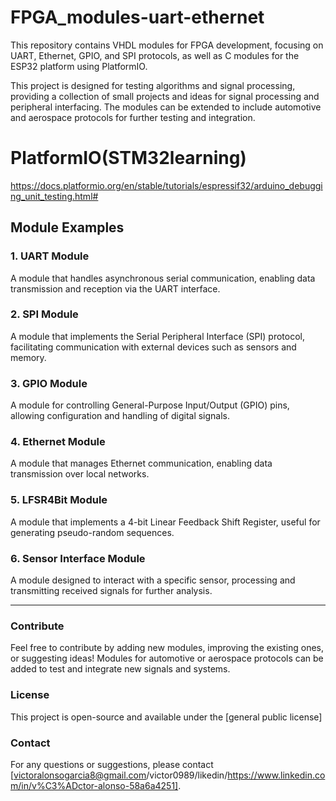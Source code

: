 # FPGA_modules-uart-ethernet  
This repository contains VHDL modules for FPGA development, focusing on UART, Ethernet, GPIO, and SPI protocols, as well as C modules for the ESP32 platform using PlatformIO.  

This project is designed for testing algorithms and signal processing, providing a collection of small projects and ideas for signal processing and peripheral interfacing. The modules can be extended to include automotive and aerospace protocols for further testing and integration.

# PlatformIO(STM32learning)

https://docs.platformio.org/en/stable/tutorials/espressif32/arduino_debugging_unit_testing.html#

## Module Examples  

### 1. UART Module  
A module that handles asynchronous serial communication, enabling data transmission and reception via the UART interface.  

### 2. SPI Module  
A module that implements the Serial Peripheral Interface (SPI) protocol, facilitating communication with external devices such as sensors and memory.  

### 3. GPIO Module  
A module for controlling General-Purpose Input/Output (GPIO) pins, allowing configuration and handling of digital signals.  

### 4. Ethernet Module  
A module that manages Ethernet communication, enabling data transmission over local networks.  

### 5. LFSR4Bit Module  
A module that implements a 4-bit Linear Feedback Shift Register, useful for generating pseudo-random sequences.  

### 6. Sensor Interface Module  
A module designed to interact with a specific sensor, processing and transmitting received signals for further analysis.  

---

### Contribute  
Feel free to contribute by adding new modules, improving the existing ones, or suggesting ideas! Modules for automotive or aerospace protocols can be added to test and integrate new signals and systems.

### License  
This project is open-source and available under the [general public license]  
 
### Contact  
For any questions or suggestions, please contact [victoralonsogarcia8@gmail.com/victor0989/likedin/https://www.linkedin.com/in/v%C3%ADctor-alonso-58a6a4251].  
